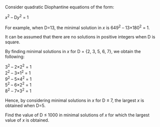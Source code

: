 Consider quadratic Diophantine equations of the form:

*x*<sup>2</sup> – D*y*<sup>2</sup> = 1

For example, when D=13, the minimal solution in *x* is 649<sup>2</sup> –
13×180<sup>2</sup> = 1.

It can be assumed that there are no solutions in positive integers when
D is square.

By finding minimal solutions in *x* for D = {2, 3, 5, 6, 7}, we obtain
the following:

3<sup>2</sup> – 2×2<sup>2</sup> = 1  
2<sup>2</sup> – 3×1<sup>2</sup> = 1  
<span class="red strong">9</span><sup>2</sup> – 5×4<sup>2</sup> = 1  
5<sup>2</sup> – 6×2<sup>2</sup> = 1  
8<sup>2</sup> – 7×3<sup>2</sup> = 1

Hence, by considering minimal solutions in *x* for D ≤ 7, the largest
*x* is obtained when D=5.

Find the value of D ≤ 1000 in minimal solutions of *x* for which the
largest value of *x* is obtained.
